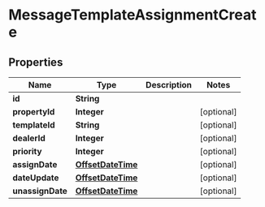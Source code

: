 # MessageTemplateAssignmentCreate

## Properties
Name | Type | Description | Notes
------------ | ------------- | ------------- | -------------
**id** | **String** |  | 
**propertyId** | **Integer** |  |  [optional]
**templateId** | **String** |  |  [optional]
**dealerId** | **Integer** |  |  [optional]
**priority** | **Integer** |  |  [optional]
**assignDate** | [**OffsetDateTime**](OffsetDateTime.md) |  |  [optional]
**dateUpdate** | [**OffsetDateTime**](OffsetDateTime.md) |  |  [optional]
**unassignDate** | [**OffsetDateTime**](OffsetDateTime.md) |  |  [optional]
